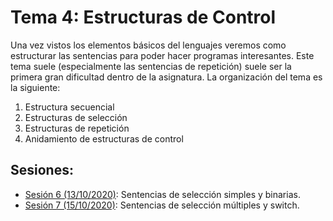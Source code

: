 # Tema 4: Estructuras de Control

Una vez vistos los elementos básicos del lenguajes veremos como estructurar las sentencias para poder hacer programas interesantes. Este tema suele (especialmente las sentencias de repetición) suele ser la primera gran dificultad dentro de la asignatura. La organización del tema es la siguiente:

1. Estructura secuencial
2. Estructuras de selección
3. Estructuras de repetición
4. Anidamiento de estructuras de control

## Sesiones:
* [Sesión 6 (13/10/2020)](tema4/s6.md): Sentencias de selección simples y binarias.
* [Sesión 7 (15/10/2020)](tema4/s7.md): Sentencias de selección múltiples y switch.
